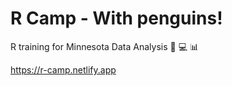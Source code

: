 # R Camp - With penguins!  

R training for Minnesota Data Analysis :rocket: :computer: :bar_chart: 

https://r-camp.netlify.app
